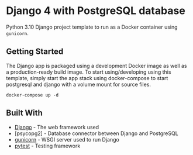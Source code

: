 # Django 4 with PostgreSQL database

Python 3.10 Django project template to run as a Docker container using `gunicorn`.

## Getting Started

The Django app is packaged using a development Docker image as well as a production-ready build image. To start using/developing using this template, simply start the app stack using docker-compose to start postgresql and django with a volume mount for source files.

```
docker-compose up -d
```

## Built With

* [Django](https://docs.djangoproject.com/en/3.2/) - The web framework used
* [psycopg2] - Database connector between Django and PostgreSQL
* [gunicorn](https://gunicorn.org/#docs) - WSGI server used to run Django
* [pytest](https://docs.pytest.org/en/stable/index.html) - Testing framework